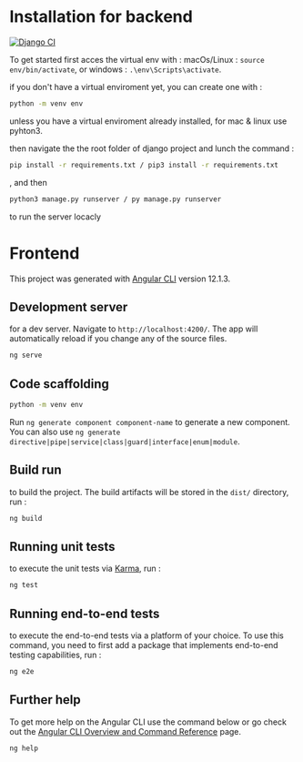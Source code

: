 # Installation for backend
[![Django CI](https://github.com/na0495/geo-craft/actions/workflows/django.yml/badge.svg)](https://github.com/na0495/geo-craft/actions/workflows/django.yml)

To get started first acces the virtual env with : 
macOs/Linux : `source env/bin/activate`, or windows : `.\env\Scripts\activate`.

if you don't have a virtual enviroment yet, you can create one with :

```sh
python -m venv env
``` 
unless you have a virtual enviroment already installed, for mac & linux use pyhton3.

then navigate the the root folder of django project and lunch the command : 
```sh
pip install -r requirements.txt / pip3 install -r requirements.txt
```
, and then 
```sh
python3 manage.py runserver / py manage.py runserver
```
to run the server locacly 

<!-- ## Contribute

Feel free to contribute to Crafting hub backend project, you can find the source code on [Github]


## License

coming soon ... -->
# Frontend

This project was generated with [Angular CLI](https://github.com/angular/angular-cli) version 12.1.3.

## Development server

for a dev server. Navigate to `http://localhost:4200/`. The app will automatically reload if you change any of the source files.
```sh
ng serve
``` 

## Code scaffolding
```sh
python -m venv env
``` 
Run `ng generate component component-name` to generate a new component. You can also use `ng generate directive|pipe|service|class|guard|interface|enum|module`.

## Build run 

to build the project. The build artifacts will be stored in the `dist/` directory, run :
```sh
ng build
``` 

## Running unit tests

to execute the unit tests via [Karma](https://karma-runner.github.io), run :
```sh
ng test
``` 

## Running end-to-end tests

to execute the end-to-end tests via a platform of your choice. To use this command, you need to first add a package that implements end-to-end testing capabilities, run :
```sh
ng e2e
``` 
## Further help

To get more help on the Angular CLI use the command below or go check out the [Angular CLI Overview and Command Reference](https://angular.io/cli) page.
```sh
ng help
``` 
